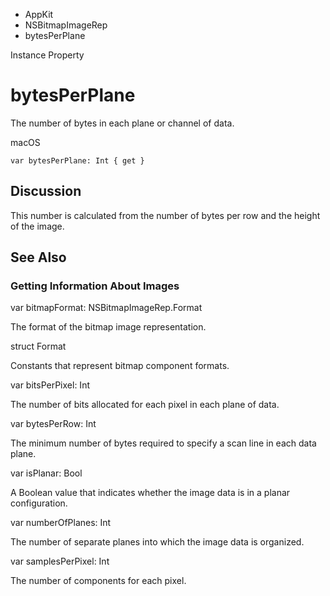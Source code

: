 

- AppKit
- NSBitmapImageRep
-  bytesPerPlane 

Instance Property

# bytesPerPlane

The number of bytes in each plane or channel of data.

macOS

``` source
var bytesPerPlane: Int { get }
```

## Discussion

This number is calculated from the number of bytes per row and the height of the image.

## See Also

### Getting Information About Images

var bitmapFormat: NSBitmapImageRep.Format

The format of the bitmap image representation.

struct Format

Constants that represent bitmap component formats.

var bitsPerPixel: Int

The number of bits allocated for each pixel in each plane of data.

var bytesPerRow: Int

The minimum number of bytes required to specify a scan line in each data plane.

var isPlanar: Bool

A Boolean value that indicates whether the image data is in a planar configuration.

var numberOfPlanes: Int

The number of separate planes into which the image data is organized.

var samplesPerPixel: Int

The number of components for each pixel.


